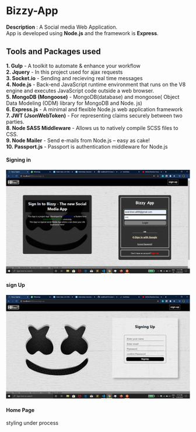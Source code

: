 # Bizzy-App

**Description** : A Social media Web Application.
<br>
App is developed using **Node.js** and the framework is **Express**.

## Tools and Packages used
**1. Gulp**   - A toolkit to automate & enhance your workflow
<br>
**2. Jquery**  - In this project used for ajax requests
<br>
**3. Socket.io**  - Sending and recieving real time messages
<br>
**4. Node.js** - Back-end JavaScript runtime environment that runs on the V8 engine and executes JavaScript code outside a web browser.
<br>
**5. MongoDB (Mongoose)**   -   MongoDB(database) and mongoose( Object Data Modeling (ODM) library for MongoDB and Node. js)
<br>
**6. Express.js**   -   A minimal and flexible Node.js web application framework
<br>
**7. JWT (JsonWebToken)**   -   For representing claims securely between two parties.
<br>
**8. Node SASS Middleware**   -   Allows us to natively compile SCSS files to CSS.
<br>
**9. Node Mailer** - Send e-mails from Node.js – easy as cake!
<br>
**10. Passport.js** - Passport is authentication middleware for Node.js
<br>



<h4>Signing in </h4>

![](gitimages/signin.png)

<h4> sign Up</h4>

![](gitimages/signup.png)

<h4> Home Page</h4> styling under process
